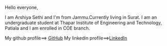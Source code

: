 Hello everyone,

I am Arshiya Sethi and I'm from Jammu.Currently living in Surat.
I am an undergraduate student at Thapar Institute of Engineering and Technology, Patiala and I am enrolled in COE branch.

My github profile==> [GitHub](https://github.com/ArshiyaSethi13)
My linkedin profile==>[LinkedIn](https://www.linkedin.com/in/arshiya-sethi-7ab32a228/)

